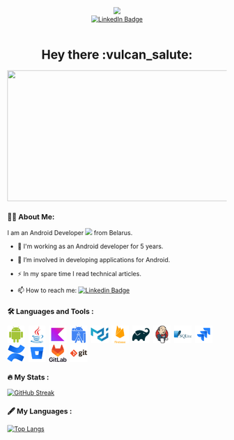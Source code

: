 <div align="center">
  <img src="https://media2.giphy.com/media/v1.Y2lkPTc5MGI3NjExamJ0cjhjZGIwY2M4anVzZXB3cTZpZzcxcTNtd3YxbzhkdWtza3hvZSZlcD12MV9pbnRlcm5hbF9naWZfYnlfaWQmY3Q9Zw/FPbnShq1h1IS5FQyPD/giphy.gif" width="200"/>
</div>

<div align="center">
  <a href="https://www.linkedin.com/in/aliaksandr-ushakou/">
      <img src="https://img.shields.io/badge/LinkedIn-blue?style=for-the-badge&logo=linkedin&logoColor=white" alt="LinkedIn Badge"/>
  </a>
</div>

<div align="center">
  <img src="https://komarev.com/ghpvc/?username=PIXXXA&style=flat-square&color=blue" alt=""/>
  <h1>Hey there :vulcan_salute:</h1>
  <img src="https://media.giphy.com/media/qoHf1p7uXvna0/giphy.gif" width="600" height="300"/>
</div>

### :man_technologist: About Me:
I am an Android Developer <img src="https://media.giphy.com/media/WUlplcMpOCEmTGBtBW/giphy.gif" width="30"> from Belarus.

- :telescope: I'm working as an Android developer for 5 years.
  
- :seedling: I’m involved in developing applications for Android.

- :zap: In my spare time I read technical articles.

- :mailbox: How to reach me: [![Linkedin Badge](https://img.shields.io/badge/-PIXXXA-blue?style=flat&logo=Linkedin&logoColor=white)](https://www.linkedin.com/in/aliaksandr-ushakou/)


### :hammer_and_wrench: Languages and Tools :
<div>
  <img src="https://github.com/devicons/devicon/blob/master/icons/android/android-plain.svg" title="Android" alt="Android" width="40" height="40"/>&nbsp;
  <img src="https://github.com/devicons/devicon/blob/master/icons/java/java-original.svg" title="Java" alt="Java" width="40" height="40"/>&nbsp;
  <img src="https://github.com/devicons/devicon/blob/master/icons/kotlin/kotlin-original.svg" title="kotlin" alt="kotlin" width="40" height="40"/>&nbsp;
  <img src="https://github.com/devicons/devicon/blob/master/icons/androidstudio/androidstudio-plain.svg" title="Android Studio" alt="Android Studio" width="40" height="40"/>&nbsp;
  <img src="https://github.com/devicons/devicon/blob/master/icons/materialui/materialui-original.svg" title="materialui" alt="materialui" width="40" height="40"/>&nbsp;
  <img src="https://github.com/devicons/devicon/blob/master/icons/firebase/firebase-plain-wordmark.svg" title="Firebase" alt="Firebase" width="40" height="40"/>&nbsp;
  <img src="https://github.com/devicons/devicon/blob/master/icons/gradle/gradle-original.svg" title="Gradle" alt="Gradle" width="40" height="40"/>&nbsp;
  <img src="https://github.com/devicons/devicon/blob/master/icons/jenkins/jenkins-original.svg" title="jenkins" alt="jenkins" width="40" height="40"/>&nbsp;
  <img src="https://github.com/devicons/devicon/blob/master/icons/sqlite/sqlite-original-wordmark.svg" title="sqlite" alt="sqlite" width="40" height="40"/>&nbsp;
  <img src="https://github.com/devicons/devicon/blob/master/icons/jira/jira-original.svg" title="jira" alt="jira" width="40" height="40"/>&nbsp;
  <img src="https://github.com/devicons/devicon/blob/master/icons/confluence/confluence-original.svg" title="Confluence" alt="Confluence" width="40" height="40"/>&nbsp;
  <img src="https://github.com/devicons/devicon/blob/master/icons/bitbucket/bitbucket-original.svg" title="BitBucket" alt="BitBucket" width="40" height="40"/>&nbsp;
  <img src="https://github.com/devicons/devicon/blob/master/icons/gitlab/gitlab-original-wordmark.svg" title="Gitlab" alt="Gitlab" width="40" height="40"/>&nbsp;
  <img src="https://github.com/devicons/devicon/blob/master/icons/git/git-original-wordmark.svg" title="Git" **alt="Git" width="40" height="40"/>
</div>


### :fire: My Stats :
[![GitHub Streak](https://streak-stats.demolab.com/?user=PIXXXA)](https://git.io/streak-stats)


### :fountain_pen: My Languages :
[![Top Langs](https://github-readme-stats.vercel.app/api/top-langs/?username=PIXXXA)](https://github.com/anuraghazra/github-readme-stats)
